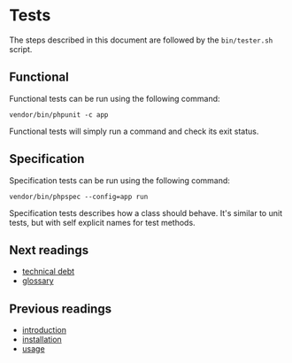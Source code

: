 # Tests

The steps described in this document are followed by the `bin/tester.sh` script.

## Functional

Functional tests can be run using the following command:

    vendor/bin/phpunit -c app

Functional tests will simply run a command and check its exit status.

## Specification

Specification tests can be run using the following command:

    vendor/bin/phpspec --config=app run

Specification tests describes how a class should behave. It's similar to unit
tests, but with self explicit names for test methods.

## Next readings

* [technical debt](05-technical-debt.md)
* [glossary](06-glossary.md)

## Previous readings

* [introduction](01-introduction.md)
* [installation](02-installation.md)
* [usage](03-usage.md)
